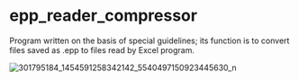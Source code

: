 # epp_reader_compressor
Program written on the basis of special guidelines; its function is to convert files saved as <name>.epp to files read by Excel program.

  
![301795184_1454591258342142_5540497150923445630_n](https://user-images.githubusercontent.com/102251691/208323826-c47e35e6-efbd-4d39-bfa1-3762ac8cc7ae.png)
